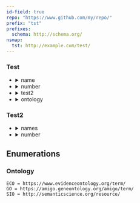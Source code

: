 ```yaml
---
id-field: true
repo: "https://www.github.com/my/repo/"
prefix: "tst"
prefixes:
  schema: http://schema.org/
nsmap:
  tst: http://example.com/test/
---
```


### Test

- <details>
  <summary>name</summary>

  - Type: string
  - Term: schema:hello

  </details>
- <details>
  <summary>number</summary>

  - Type: float
  - Term: schema:one

  </details>
- <details>
  <summary>test2</summary>

  - Type: [Test2](#test2)
  - Term: schema:something

  </details>
- <details>
  <summary>ontology</summary>

  - Type: Ontology

  </details>

### Test2

- <details>
  <summary>names</summary>

  - Type: string
  - Term: schema:hello

  </details>
- <details>
  <summary>number</summary>

  - Type: float
  - Term: schema:one
  - minimum: 0

  </details>

## Enumerations

### Ontology

```
ECO = https://www.evidenceontology.org/term/
GO = https://amigo.geneontology.org/amigo/term/
SIO = http://semanticscience.org/resource/
```
